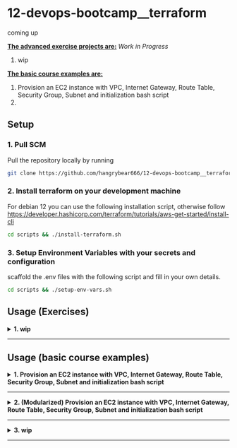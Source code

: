 # 12-devops-bootcamp__terraform
coming up


<b><u>The advanced exercise projects are:</u></b>
*Work in Progress*
1. wip

<b><u>The basic course examples are:</u></b>
1. Provision an EC2 instance with VPC, Internet Gateway, Route Table, Security Group, Subnet and initialization bash script
2. 

## Setup

### 1. Pull SCM

Pull the repository locally by running
```bash
git clone https://github.com/hangrybear666/12-devops-bootcamp__terraform.git
```
### 2. Install terraform on your development machine

For debian 12 you can use the following installation script, otherwise follow https://developer.hashicorp.com/terraform/tutorials/aws-get-started/install-cli
```bash
cd scripts && ./install-terraform.sh
```

### 3. Setup Environment Variables with your secrets and configuration

scaffold the .env files with the following script and fill in your own details.
```bash
cd scripts && ./setup-env-vars.sh
```


## Usage (Exercises)

<details closed>
<summary><b>1. wip</b></summary>

</details>

-----


## Usage (basic course examples)

<details closed>
<summary><b>1. Provision an EC2 instance with VPC, Internet Gateway, Route Table, Security Group, Subnet and initialization bash script</b></summary>

a. Create Public/Private Key pair so ec2-instance can add the public key to its ssh_config.

b. Create `terraform-01-ec2/terraform.tfvars` file and change any desired variables by overwriting the default values within `variables.tf`
```bash
my_ips               = ["62.158.109.251/32", "3.79.46.109/32"]
public_key_location  = "~/.ssh/id_ed25519.pub"
private_key_location = "~/.ssh/id_ed25519"
```

```bash
# source environment variables, especially AWS access keys
cd terraform-01-ec2
source .env
terraform init
terraform apply
```


</details>

-----

<details closed>
<summary><b>2. (Modularized) Provision an EC2 instance with VPC, Internet Gateway, Route Table, Security Group, Subnet and initialization bash script</b></summary>

a. Create Public/Private Key pair so ec2-instance can add the public key to its ssh_config.

b. Create `terraform-02-ec2-modularized/terraform.tfvars` file and change any desired variables by overwriting the default values within `variables.tf`
```bash
my_ips               = ["62.158.109.251/32", "3.79.46.109/32"]
public_key_location  = "~/.ssh/id_ed25519.pub"
private_key_location = "~/.ssh/id_ed25519"
```

```bash
# source environment variables, especially AWS access keys
cd terraform-02-ec2-modularized
source .env
terraform init
terraform apply
```

</details>

-----


<details closed>
<summary><b>3. wip</b></summary>

</details>

-----